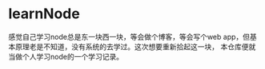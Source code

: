 # learnNode

感觉自己学习node总是东一块西一块，等会做个博客，等会写个web app，但基本原理老是不知道，没有系统的去学过。这次想要重新拾起这一块，
本仓库便就当做个人学习node的一个学习记录。
